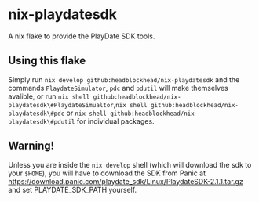 # nix-playdatesdk
A nix flake to provide the PlayDate SDK tools.

## Using this flake
Simply run ```nix develop github:headblockhead/nix-playdatesdk``` and the commands ```PlaydateSimulator```, ```pdc``` and ```pdutil``` will make themselves avalible, or run ```nix shell github:headblockhead/nix-playdatesdk\#PlaydateSimualtor```,```nix shell github:headblockhead/nix-playdatesdk\#pdc``` or ```nix shell github:headblockhead/nix-playdatesdk\#pdutil``` for individual packages.

## Warning!
Unless you are inside the `nix develop` shell (which will download the sdk to your `$HOME`), you will have to download the SDK from Panic at https://download.panic.com/playdate_sdk/Linux/PlaydateSDK-2.1.1.tar.gz and set PLAYDATE_SDK_PATH yourself.
